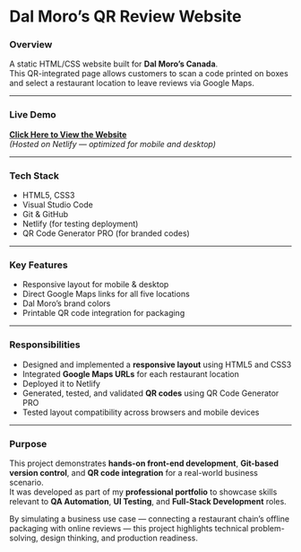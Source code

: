 # Dal Moro’s QR Review Website

### Overview
A static HTML/CSS website built for **Dal Moro’s Canada**.  
This QR-integrated page allows customers to scan a code printed on boxes and select a restaurant location to leave reviews via Google Maps.

---

### Live Demo
**[Click Here to View the Website](https://dalmorosreviews2.netlify.app/)**  
*(Hosted on Netlify — optimized for mobile and desktop)*

---

### Tech Stack
- HTML5, CSS3  
- Visual Studio Code  
- Git & GitHub  
- Netlify (for testing deployment)  
- QR Code Generator PRO (for branded codes)

---

### Key Features
-  Responsive layout for mobile & desktop  
-  Direct Google Maps links for all five locations  
-  Dal Moro’s brand colors  
-  Printable QR code integration for packaging  


---

### Responsibilities
- Designed and implemented a **responsive layout** using HTML5 and CSS3  
- Integrated **Google Maps URLs** for each restaurant location
- Deployed it to Netlify  
- Generated, tested, and validated **QR codes** using QR Code Generator PRO   
- Tested layout compatibility across browsers and mobile devices  

---

### Purpose
This project demonstrates **hands-on front-end development**, **Git-based version control**, and **QR code integration** for a real-world business scenario.  
It was developed as part of my **professional portfolio** to showcase skills relevant to **QA Automation**, **UI Testing**, and **Full-Stack Development** roles.

By simulating a business use case — connecting a restaurant chain’s offline packaging with online reviews — this project highlights technical problem-solving, design thinking, and production readiness.










